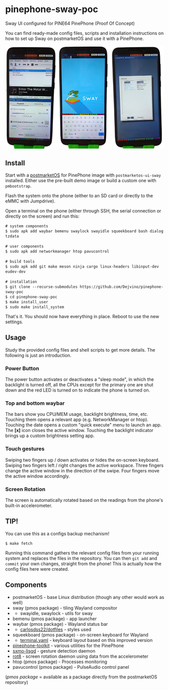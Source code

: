 # pinephone-sway-poc
Sway UI configured for PINE64 PinePhone (Proof Of Concept)

You can find ready-made config files, scripts and installation instructions on how to set up Sway on postmarketOS and use it with a PinePhone.

![Screenshots](./screenshots.png)

## Install
Start with a [postmarketOS](https://wiki.postmarketos.org/wiki/PINE64_PinePhone_(pine64-pinephone)) for PinePhone image with `postmarketos-ui-sway` installed. Either use the pre-built demo image or build a custom one with `pmbootstrap`.

Flash the system onto the phone (either to an SD card or directly to the eMMC with Jumpdrive).

Open a terminal on the phone (either through SSH, the serial connection or directly on the screen) and run this:
```
# system components
$ sudo apk add waybar bemenu swaylock swayidle squeekboard bash dialog tzdata

# user components
$ sudo apk add networkmanager htop pavucontrol

# build tools
$ sudo apk add git make meson ninja cargo linux-headers libinput-dev eudev-dev

# installation
$ git clone --recurse-submodules https://github.com/Dejvino/pinephone-sway-poc
$ cd pinephone-sway-poc
$ make install_user
$ sudo make install_system
```

That's it. You should now have everything in place. Reboot to use the new settings.

## Usage
Study the provided config files and shell scripts to get more details. The following is just an introduction.

### Power Button
The power button activates or deactivates a "sleep mode", in which the backlight is turned off, all the CPUs except for the primary one are shut down and the red LED is turned on to indicate the phone is turned on.

### Top and bottom waybar
The bars show you CPU/MEM usage, backlight brightness, time, etc. Touching them opens a relevant app (e.g. NetworkManager or htop). Touching the date opens a custom "quick execute" menu to launch an app. The **[x]** icon closes the active window. Touching the backlight indicator brings up a custom brightness setting app.

### Touch gestures
Swiping two fingers up / down activates or hides the on-screen keyboard. Swiping two fingers left / right changes the active workspace. Three fingers change the active window in the direction of the swipe. Four fingers move the active window accordingly.

### Screen Rotation
The screen is automatically rotated based on the readings from the phone's built-in accelerometer.

## TIP!
You can use this as a configs backup mechanism!
```
$ make fetch
```
Running this command gathers the relevant config files from your running system and replaces the files in the repository. You can then `git add` and `commit` your own changes, straight from the phone! This is actually how the config files here were created.

## Components
* postmarketOS - base Linux distribution (though any other would work as well)
* sway (pmos package) - tiling Wayland compositor
* * swayidle, swaylock - utils for sway
* bemenu (pmos package) - app launcher
* waybar (pmos package) - Wayland status bar
* * [carlosdss22/dotfiles](https://github.com/carlosdss22/dotfiles/tree/master/waybar) - styles used
* squeekboard (pmos package) - on-screen keyboard for Wayland
* * [terminal.yaml](https://source.puri.sm/btantau/squeekboard/blob/btantau-master-patch-76686/data/keyboards/terminal.yaml) - keyboard layout based on this improved version
* [pinephone-toolkit](https://github.com/Dejvino/pinephone-toolkit) - various utilities for the PinePhone
* [sxmo-lisgd](https://git.sr.ht/~mil/lisgd) - gesture detection daemon
* [rot8](https://github.com/efernau/rot8) - screen rotation daemon using data from the accelerometer
* htop (pmos package) - Processes monitoring
* pavucontrol (pmos package) - PulseAudio control panel

(*pmos package* = available as a package directly from the postmarketOS repository)

